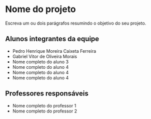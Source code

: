 # Nome do projeto
Escreva um ou dois parágrafos resumindo o objetivo do seu projeto.

## Alunos integrantes da equipe

* Pedro Henrique Moreira Caixeta Ferreira
* Gabriel Vitor de Oliveira Morais 
* Nome completo do aluno 3
* Nome completo do aluno 4
* Nome completo do aluno 4
* Nome completo do aluno 4

## Professores responsáveis

* Nome completo do professor 1
* Nome completo do professor 2

